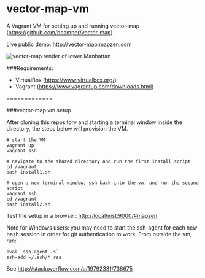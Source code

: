 vector-map-vm
=============

A Vagrant VM for setting up and running vector-map (https://github.com/bcamper/vector-map).

Live public demo: <http://vector-map.mapzen.com>

![vector-map render of lower Manhattan](https://pbs.twimg.com/media/BpuBdL_CEAAhpWw.png:large)

###Requirements:

- VirtualBox (https://www.virtualbox.org/)
- Vagrant (https://www.vagrantup.com/downloads.html)

=============

###vector-map vm setup

After cloning this repository and starting a terminal window inside the directory, the steps below will provision the VM.

    # start the VM
    vagrant up
    vagrant ssh

    # navigate to the shared directory and run the first install script
    cd /vagrant
    bash install1.sh

    # open a new terminal window, ssh back into the vm, and run the second script
    vagrant ssh
    cd /vagrant
    bash install2.sh

Test the setup in a browser: <http://localhost:9000/#mapzen>

Note for Windows users: you may need to start the ssh-agent for each new bash session in order for git authentication to work. From outside the vm, run:

    eval `ssh-agent -s` 
    ssh-add ~/.ssh/*_rsa

See http://stackoverflow.com/a/19792331/738675

